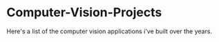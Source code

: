 # Computer-Vision-Projects
Here's a list of the computer vision applications i've built over the years.
